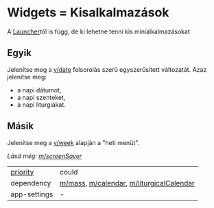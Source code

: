 Widgets = Kisalkalmazások 
===
A [Launcher](../theLauncher.md)től is függ, de ki lehetne tenni kis minialkalmazásokat 

## Egyik
Jelenítse meg a [v/date](../views/date.md) felsorolás szerű egyszerűsített változatát. Azaz jelenítse meg:
- a napi dátumot,
- a napi szenteket,
- a napi liturgiákat.

## Másik
Jelenítse meg a [v/week](../views/week.md) alapján a "heti menüt".

_Lásd még: [m/screenSaver](../modules/screenSaver.md)_

|||
| --- | --- |
| [priority](../definitions.md#priorities) | could |
| dependency | [m/mass](../modules/mass.md), [m/calendar](../modules/calendar.md), [m/liturgicalCalendar](../modules/liturgicalCalendar.md) |
| app-settings | - |